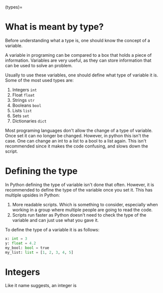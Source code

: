 (types)=
# What is meant by type?

Before understanding what a type is, one should know the concept of a variable. 

A variable in programing can be compared to a box that holds a piece of information. Variables are very useful, as they can store information that can be used to solve an problem.

Usually to use these variables, one should define what type of variable it is. Some of the most used types are:

1) Integers `int`
2) Float `float`
3) Strings `str`
4) Booleans `bool`
5) Lists `list`
6) Sets `set`
7) Dictionaries `dict`

Most programing languages don't allow the change of a type of variable. Once set it can no longer be changed. However, in python this isn't the case. One can change an int to a list to a bool to a list again. This isn't recommended since it makes the code confusing, and slows down the script.

# Defining the type

In Python defining the type of variable isn't done that often. However, it is recommended to define the type of the variable once you set it. This has multiple upsides in Python:

1) More readable scripts. Which is something to consider, especially when working in a group where multiple people are going to read the code.
2) Scripts run faster as Python doesn't need to check the type of the variable and can just use what you gave it.

To define the type of a variable it is as follows:

<!-- you could change python to {code-cell} and it will be runnable and have those variables saved for the page  -->
```python 
x: int = 3
y: float = 4.2
my_bool: bool = true
my_list: list = [1, 2, 3, 4, 5]
```

# Integers

Like it name suggests, an integer is 